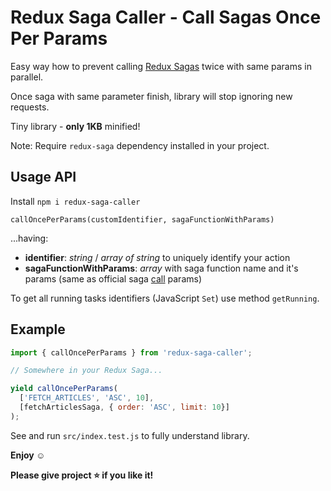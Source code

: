 # Redux Saga Caller - Call Sagas Once Per Params

Easy way how to prevent calling [Redux Sagas](https://redux-saga.js.org/docs/api/) twice with same params in parallel.

Once saga with same parameter finish, library will stop ignoring new requests.

Tiny library - **only 1KB** minified!

Note: Require `redux-saga` dependency installed in your project.

## Usage API

Install `npm i redux-saga-caller`

```
callOncePerParams(customIdentifier, sagaFunctionWithParams)
```

...having:

- **identifier**: *string* / *array of string* to uniquely identify your action
- **sagaFunctionWithParams**: *array* with saga function name and it's params (same as official saga [call](https://redux-saga.js.org/docs/advanced/RunningTasksInParallel.html) params)

To get all running tasks identifiers (JavaScript `Set`) use method `getRunning`.

## Example

```JavaScript
import { callOncePerParams } from 'redux-saga-caller';

// Somewhere in your Redux Saga...

yield callOncePerParams(
  ['FETCH_ARTICLES', 'ASC', 10],
  [fetchArticlesSaga, { order: 'ASC', limit: 10}]
);
```

See and run `src/index.test.js` to fully understand library.

**Enjoy :relaxed:**

**Please give project :star: if you like it!**